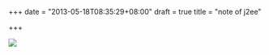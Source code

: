+++
date = "2013-05-18T08:35:29+08:00"
draft = true
title = "note of j2ee"

+++



![](/images/note-of-j2ee.jpg)